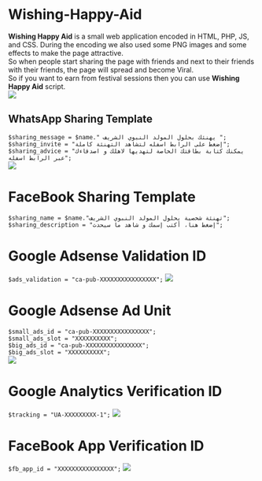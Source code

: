 # Wishing-Happy-Aid
<strong>Wishing Happy Aid</strong> is a small web application encoded in HTML, PHP, JS, and CSS. During the encoding we also used some PNG images and some effects to make the page attractive.</br>
So when people start sharing the page with friends and next to their friends with their friends, the page will spread and become Viral.</br>So if you want to earn from festival sessions then you can use <strong>Wishing Happy Aid</strong> script.</br>
<img src="http://mawlid.orgfree.com/git/Wishing-Happy-Aid.png" />


<h2>WhatsApp Sharing Template</h2>
<code>$sharing_message = $name." يهنئك بحلول المولد النبوي الشريف "; </code></br>
<code>$sharing_invite = "إضغط على الرابط اسفله لتشاهد التهنئة كاملة";</code></br>
<code>$sharing_advice = "يمكنك كتابة بطاقتك الخاصة لتهديها لاهلك و اصدقاءك عبر الرابط اسفله";</code></br>
<img src="http://mawlid.orgfree.com/git/whatsapp.png" />

<h1>FaceBook Sharing Template</h1>
<code>$sharing_name = $name."تهنئة شخصية بحلول المولد النبوي الشريف"; </code></br>
<code>$sharing_description = "إضغط هنا، أكتب إسمك و شاهد ما سيحدث";</code>


<h1>Google Adsense Validation ID </h1>
<code>$ads_validation = "ca-pub-XXXXXXXXXXXXXXXX";</code>
<img src="http://mawlid.orgfree.com/git/ads_validation.png" />

<h1>Google Adsense Ad Unit</h1>
<code>$small_ads_id = "ca-pub-XXXXXXXXXXXXXXXX";</code></br>
<code>$small_ads_slot = "XXXXXXXXXX";</code></br>
<code>$big_ads_id = "ca-pub-XXXXXXXXXXXXXXXX";</code></br>
<code>$big_ads_slot = "XXXXXXXXXX";</code></br>
<img src="http://mawlid.orgfree.com/git/ad_unit.png" />


<h1>Google Analytics Verification ID</h1>
<code>$tracking = "UA-XXXXXXXXX-1";</code>
<img src="http://mawlid.orgfree.com/git/ana_validation.png" />

<h1>FaceBook App Verification ID</h1>
<code>$fb_app_id = "XXXXXXXXXXXXXXXX";</code>
<img src="http://mawlid.orgfree.com/git/fb_validation.png" />
